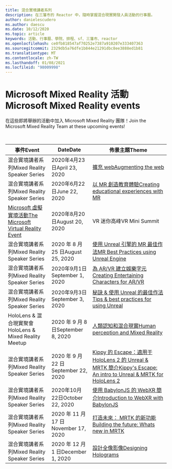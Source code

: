 ```yaml
---
title: 混合實境講者系列
description: 在三藩市的 Reactor 中，隨時掌握混合現實開發人員活動的行事曆。
author: danielescudero
ms.author: daescu
ms.date: 10/12/2020
ms.topic: article
keywords: 活動、行事曆、學院、排程、sf、三藩市、reactor
ms.openlocfilehash: ce0fb818547af70252e7387a910207e333407363
ms.sourcegitcommit: 2329db5a76dfe1b844e21291dbc8ee3888ed1b81
ms.translationtype: MT
ms.contentlocale: zh-TW
ms.lasthandoff: 01/08/2021
ms.locfileid: "98009998"
---
```

# <a name="microsoft-mixed-reality-events"></a><span data-ttu-id="7651b-104">Microsoft Mixed Reality 活動</span><span class="sxs-lookup"><span data-stu-id="7651b-104">Microsoft Mixed Reality events</span></span>

<span data-ttu-id="7651b-105">在這些即將舉辦的活動中加入 Microsoft Mixed Reality 團隊！</span><span class="sxs-lookup"><span data-stu-id="7651b-105">Join the Microsoft Mixed Reality Team at these upcoming events!</span></span>

<br>

|<span data-ttu-id="7651b-106">事件</span><span class="sxs-lookup"><span data-stu-id="7651b-106">Event</span></span>|<span data-ttu-id="7651b-107">Date</span><span class="sxs-lookup"><span data-stu-id="7651b-107">Date</span></span>|<span data-ttu-id="7651b-108">佈景主題</span><span class="sxs-lookup"><span data-stu-id="7651b-108">Theme</span></span>|
|-------------|-------------|-----|
| <span data-ttu-id="7651b-109">混合實境講者系列</span><span class="sxs-lookup"><span data-stu-id="7651b-109">Mixed Reality Speaker Series</span></span>|<span data-ttu-id="7651b-110">2020年4月23日</span><span class="sxs-lookup"><span data-stu-id="7651b-110">April 23, 2020</span></span>|[<span data-ttu-id="7651b-111">擴充 web</span><span class="sxs-lookup"><span data-stu-id="7651b-111">Augmenting the web</span></span>](https://channel9.msdn.com/Shows/Docs-Mixed-Reality/Augmenting-WebXR-Standards)|
| <span data-ttu-id="7651b-112">混合實境講者系列</span><span class="sxs-lookup"><span data-stu-id="7651b-112">Mixed Reality Speaker Series</span></span>|<span data-ttu-id="7651b-113">2020年6月22日</span><span class="sxs-lookup"><span data-stu-id="7651b-113">June 22, 2020</span></span>|[<span data-ttu-id="7651b-114">以 MR 創造教育體驗</span><span class="sxs-lookup"><span data-stu-id="7651b-114">Creating educational experiences with MR</span></span>](https://channel9.msdn.com/Shows/Docs-Mixed-Reality/Educational-Experiences-in-MR)|
| [<span data-ttu-id="7651b-115">Microsoft 虛擬實境活動</span><span class="sxs-lookup"><span data-stu-id="7651b-115">The Microsoft Virtual Reality Event</span></span>](https://www.meetup.com/hololens-mr/events/272364822/)|<span data-ttu-id="7651b-116">2020年8月20日</span><span class="sxs-lookup"><span data-stu-id="7651b-116">August 20, 2020</span></span>|<span data-ttu-id="7651b-117">VR 迷你高峰</span><span class="sxs-lookup"><span data-stu-id="7651b-117">VR Mini Summit</span></span>|
| <span data-ttu-id="7651b-118">混合實境講者系列</span><span class="sxs-lookup"><span data-stu-id="7651b-118">Mixed Reality Speaker Series</span></span>|<span data-ttu-id="7651b-119">2020 年 8 月 25 日</span><span class="sxs-lookup"><span data-stu-id="7651b-119">August 25, 2020</span></span>|[<span data-ttu-id="7651b-120">使用 Unreal 引擎的 MR 最佳作法</span><span class="sxs-lookup"><span data-stu-id="7651b-120">MR Best Practices using Unreal Engine</span></span>](https://channel9.msdn.com/Shows/Docs-Mixed-Reality/Tips-and-Best-Practices-for-using-UE4-in-MR)|
| <span data-ttu-id="7651b-121">混合實境講者系列</span><span class="sxs-lookup"><span data-stu-id="7651b-121">Mixed Reality Speaker Series</span></span>|<span data-ttu-id="7651b-122">2020年9月1日</span><span class="sxs-lookup"><span data-stu-id="7651b-122">September 1, 2020</span></span>|[<span data-ttu-id="7651b-123">為 AR/VR 建立娛樂字元</span><span class="sxs-lookup"><span data-stu-id="7651b-123">Creating Entertaining Characters for AR/VR</span></span>](https://channel9.msdn.com/Shows/Docs-Mixed-Reality/Creating-Entertaining-Characters-for-Mixed-Reality)|
| <span data-ttu-id="7651b-124">混合實境講者系列</span><span class="sxs-lookup"><span data-stu-id="7651b-124">Mixed Reality Speaker Series</span></span>|<span data-ttu-id="7651b-125">2020年9月3日</span><span class="sxs-lookup"><span data-stu-id="7651b-125">September 3, 2020</span></span>|[<span data-ttu-id="7651b-126">秘訣 & 使用 Unreal 的最佳作法</span><span class="sxs-lookup"><span data-stu-id="7651b-126">Tips & best practices for using Unreal</span></span>](https://channel9.msdn.com/Shows/Docs-Mixed-Reality/Tips-and-Best-Practices-for-using-UE4-in-MR)|
| <span data-ttu-id="7651b-127">HoloLens & 混合現實聚會</span><span class="sxs-lookup"><span data-stu-id="7651b-127">HoloLens & Mixed Reality Meetup</span></span>|<span data-ttu-id="7651b-128">2020 年 9 月 8 日</span><span class="sxs-lookup"><span data-stu-id="7651b-128">September 8, 2020</span></span>|[<span data-ttu-id="7651b-129">人類認知和混合現實</span><span class="sxs-lookup"><span data-stu-id="7651b-129">Human perception and Mixed Reality</span></span>](https://channel9.msdn.com/Shows/Docs-Mixed-Reality/Human-Perception-and-Mixed-Reality)|
| <span data-ttu-id="7651b-130">混合實境講者系列</span><span class="sxs-lookup"><span data-stu-id="7651b-130">Mixed Reality Speaker Series</span></span>|<span data-ttu-id="7651b-131">2020 年 9 月 22 日</span><span class="sxs-lookup"><span data-stu-id="7651b-131">September 22, 2020</span></span>|[<span data-ttu-id="7651b-132">Kippy 的 Escape：適用于 HoloLens 2 的 Unreal & MRTK 簡介</span><span class="sxs-lookup"><span data-stu-id="7651b-132">Kippy's Escape: An intro to Unreal & MRTK for HoloLens 2</span></span>]()|
| <span data-ttu-id="7651b-133">混合實境講者系列</span><span class="sxs-lookup"><span data-stu-id="7651b-133">Mixed Reality Speaker Series</span></span>|<span data-ttu-id="7651b-134">2020年10月22日</span><span class="sxs-lookup"><span data-stu-id="7651b-134">October 22, 2020</span></span>|[<span data-ttu-id="7651b-135">使用 BabylonJS 的 WebXR 簡介</span><span class="sxs-lookup"><span data-stu-id="7651b-135">Introduction to WebXR with BabylonJS</span></span>](https://channel9.msdn.com/Shows/Docs-Mixed-Reality/Adding-Augmented-Reality-to-your-Typescript-Project)|
| <span data-ttu-id="7651b-136">混合實境講者系列</span><span class="sxs-lookup"><span data-stu-id="7651b-136">Mixed Reality Speaker Series</span></span>|<span data-ttu-id="7651b-137">2020 年 11 月 17 日</span><span class="sxs-lookup"><span data-stu-id="7651b-137">November 17, 2020</span></span>|[<span data-ttu-id="7651b-138">打造未來： MRTK 的新功能</span><span class="sxs-lookup"><span data-stu-id="7651b-138">Building the future: Whats new in MRTK</span></span>](https://channel9.msdn.com/Shows/Docs-Mixed-Reality/Building-the-Future-Whats-New-in-the-Mixed-Reality-Toolkit)|
| <span data-ttu-id="7651b-139">混合實境講者系列</span><span class="sxs-lookup"><span data-stu-id="7651b-139">Mixed Reality Speaker Series</span></span>|<span data-ttu-id="7651b-140">2020 年 12 月 1 日</span><span class="sxs-lookup"><span data-stu-id="7651b-140">December 1, 2020</span></span>|[<span data-ttu-id="7651b-141">設計全像影像</span><span class="sxs-lookup"><span data-stu-id="7651b-141">Designing Holograms</span></span>]()|